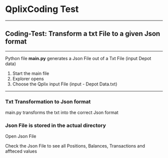 # QplixCoding Test
***
## Coding-Test: Transform a txt File to a given Json format
***
Python file __main.py__ generates a Json File out of a Txt File (input Depot data)
1. Start the main file
2. Explorer opens
3. Choose the Qplix input File (input - Depot Data.txt)
***
### Txt Transformation to Json format
main.py transforms the txt into the correct Json format

### Json File is stored in the actual directory
Open Json File

Check the Json File to see all Positions, Balances, Transactions and affteced values
